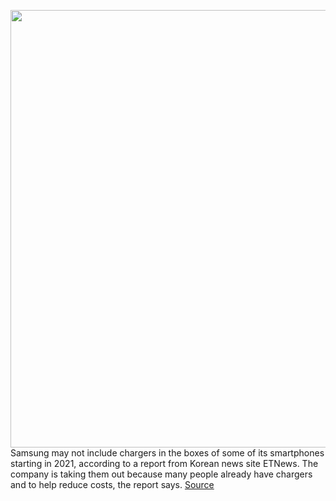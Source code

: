 <img src='https://cdn.vox-cdn.com/thumbor/zOy52MLy_KhnVH8QwWfltx5kqe4=/0x0:2040x1360/1200x800/filters:focal(857x517:1183x843)/cdn.vox-cdn.com/uploads/chorus_image/image/67031319/bking_200303_3928_0004.0.jpg' width='700px' /><br/>
Samsung may not include chargers in the boxes of some of its smartphones starting in 2021, according to a report from Korean news site ETNews. The company is taking them out because many people already have chargers and to help reduce costs, the report says.
<a href='https://www.theverge.com/2020/7/8/21317304/samsung-smartphone-chargers-2021-cost-environment'> Source <a/>